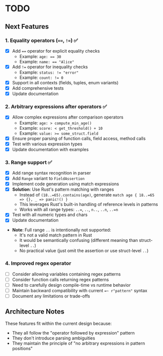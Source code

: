 # TODO

## Next Features

### 1. Equality operators (`==`, `!=`) ✅
- [x] Add `==` operator for explicit equality checks
  - Example: `age: == 30`
  - Example: `name: == "Alice"`
- [x] Add `!=` operator for inequality checks
  - Example: `status: != "error"`
  - Example: `count: != 0`
- [x] Support in all contexts (fields, tuples, enum variants)
- [x] Add comprehensive tests
- [x] Update documentation

### 2. Arbitrary expressions after operators ✅
- [x] Allow complex expressions after comparison operators
  - Example: `age: > compute_min_age()`
  - Example: `score: < get_threshold() + 10`
  - Example: `value: >= some_struct.field`
- [x] Ensure proper parsing of function calls, field access, method calls
- [x] Test with various expression types
- [x] Update documentation with examples

### 3. Range support ✅
- [x] Add range syntax recognition in parser
- [x] Add `Range` variant to `FieldAssertion`
- [x] Implement code generation using match expressions
- [x] **Solution**: Use Rust's pattern matching with ranges
  - Instead of `(18..=65).contains(age)`, generate `match age { 18..=65 => {}, _ => panic!() }`
  - This leverages Rust's built-in handling of reference levels in patterns
  - Works with all range types: `..=`, `..`, `n..`, `..n`, `..=n`
- [x] Test with all numeric types and chars
- [x] Update documentation
- **Note**: Full range `..` is intentionally not supported:
  - It's not a valid match pattern in Rust
  - It would be semantically confusing (different meaning than struct-level `..`)
  - No practical value (just omit the assertion or use struct-level `..`)

### 4. Improved regex operator
- [ ] Consider allowing variables containing regex patterns
- [ ] Consider function calls returning regex patterns
- [ ] Need to carefully design compile-time vs runtime behavior
- [ ] Maintain backward compatibility with current `=~ r"pattern"` syntax
- [ ] Document any limitations or trade-offs

## Architecture Notes

These features fit within the current design because:
- They all follow the "operator followed by expression" pattern
- They don't introduce parsing ambiguities
- They maintain the principle of "no arbitrary expressions in pattern positions"